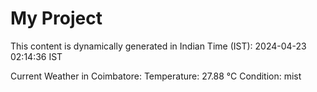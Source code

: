 # My Project

This content is dynamically generated in Indian Time (IST): 2024-04-23 02:14:36 IST


Current Weather in Coimbatore:
Temperature: 27.88 °C
Condition: mist
